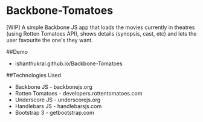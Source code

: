 Backbone-Tomatoes
=================

[WIP] A simple Backbone JS app that loads the movies currently in theatres (using Rotten Tomatoes API), shows details (synopsis, cast, etc) and lets the user favourite the one's they want.

##Demo
* ishanthukral.github.io/Backbone-Tomatoes

##Technologies Used

* Backbone JS - backbonejs.org
* Rotten Tomatoes - developers.rottentomatoes.com
* Underscore JS - underscorejs.org
* Handlebars JS - handlebarsjs.com
* Bootstrap 3 - getbootstrap.com
